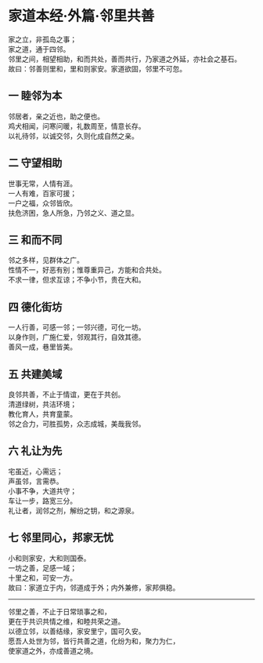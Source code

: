 # 家道本经·外篇·邻里共善

家之立，非孤岛之事；  
家之道，通于四邻。  
邻里之间，相望相助，和而共处，善而共行，乃家道之外延，亦社会之基石。  
故曰：邻善则里和，里和则家安。家道欲固，邻里不可忽。

## 一 睦邻为本

邻居者，亲之近也，助之便也。  
鸡犬相闻，问寒问暖，礼数周至，情意长存。  
以礼待邻，以诚交邻，久则化成自然之亲。

## 二 守望相助

世事无常，人情有涯。  
一人有难，百家可援；  
一户之福，众邻皆欣。  
扶危济困，急人所急，乃邻之义、道之显。

## 三 和而不同

邻之多样，见群体之广。  
性情不一，好恶有别；惟尊重异己，方能和合共处。  
不求一律，但求互谅；不争小节，贵在大和。

## 四 德化街坊

一人行善，可感一邻；一邻兴德，可化一坊。  
以身作则，广施仁爱，邻观其行，自效其德。  
善风一成，巷里皆美。

## 五 共建美域

良邻共善，不止于情谊，更在于共创。  
清道绿树，共洁环境；  
教化育人，共育童蒙。  
邻之合力，可胜孤势，众志成城，美哉我邻。

## 六 礼让为先

宅虽近，心需远；   
声虽邻，言需恭。  
小事不争，大道共守；  
车让一步，路宽三分。  
礼让者，润邻之剂，解纷之钥，和之源泉。

## 七 邻里同心，邦家无忧

小和则家安，大和则国泰。  
一坊之善，足感一域；  
十里之和，可安一方。  
故曰：家道立于内，邻道成于外；内外兼修，家邦俱稳。

--- 
邻里之善，不止于日常琐事之和，  
更在于共识共情之维，和睦共荣之道。  
以德立邻，以善结缘，家安里宁，国可久安。  
愿吾人处世为邻，皆行共善之道，化纷为和，聚力为仁，  
使家道之外，亦成善道之境。